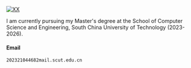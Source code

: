 [![XX](https://img.shields.io/badge/XX-github-blue?logo=github)](https://github.com/liujiawen-jpg)

I am currently pursuing my Master's degree at the School of Computer Science and Engineering, South China University of Technology (2023-2026).

#### Email  
<code>202321044682mail.scut.edu.cn</code>  


